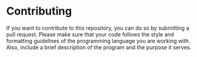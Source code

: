 # Contributing
If you want to contribute to this repository, you can do so by submitting a pull request. Please make sure that your code follows the style and formatting guidelines of the programming language you are working with. Also, include a brief description of the program and the purpose it serves.
